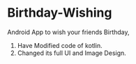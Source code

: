 # Birthday-Wishing
Android App to wish your friends Birthday,
1) Have Modified code of kotlin.
2) Changed its full UI and Image Design.
